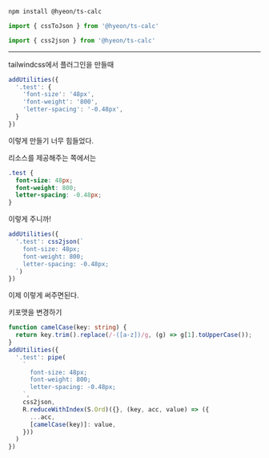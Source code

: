 ```sh
npm install @hyeon/ts-calc
```

```ts
import { cssToJson } from '@hyeon/ts-calc'
```

```ts
import { css2json } from '@hyeon/ts-calc'
```

---

tailwindcss에서 플러그인을 만들때

```ts
addUtilities({
  '.test': {
    'font-size': '48px',
    'font-weight': '800',
    'letter-spacing': '-0.48px',
  }
})
```

이렇게 만들기 너무 힘들었다.

리소스를 제공해주는 쪽에서는

```css
.test {
  font-size: 48px;
  font-weight: 800;
  letter-spacing: -0.48px;
}
```

이렇게 주니까!

```ts
addUtilities({
  '.test': css2json(`
    font-size: 48px;
    font-weight: 800;
    letter-spacing: -0.48px;
  `)
})
```

이제 이렇게 써주면된다.

키포맷을 변경하기

```ts
function camelCase(key: string) {
  return key.trim().replace(/-([a-z])/g, (g) => g[1].toUpperCase());
}
addUtilities({
  '.test': pipe(
    `
      font-size: 48px;
      font-weight: 800;
      letter-spacing: -0.48px;
    `,
    css2json,
    R.reduceWithIndex(S.Ord)({}, (key, acc, value) => ({
      ...acc,
      [camelCase(key)]: value,
    }))
  )
})
```